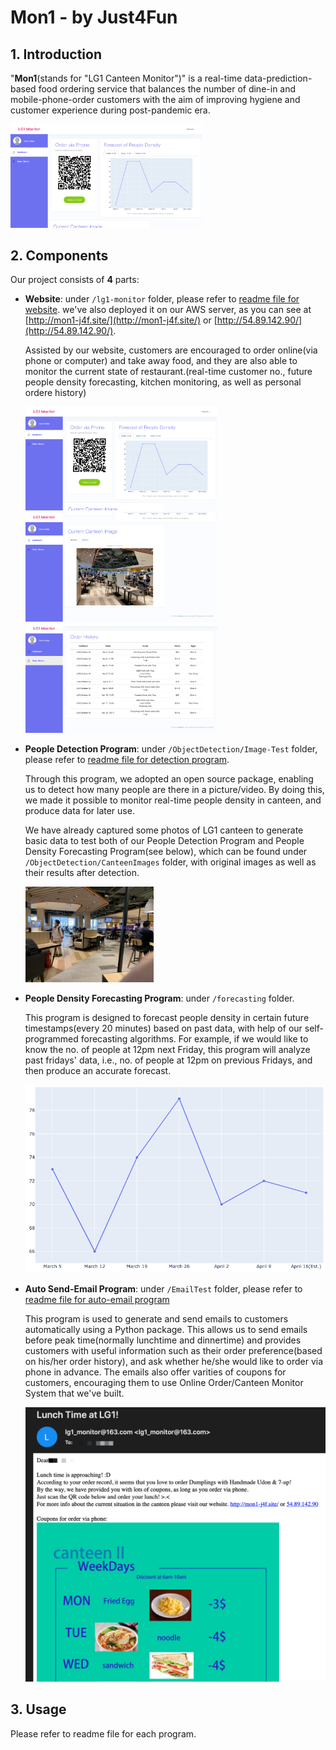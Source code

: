 # Mon1 - by Just4Fun

## 1. Introduction

"**Mon1**(stands for "LG1 Canteen Monitor")" is a real-time data-prediction-based food ordering service that balances the number of dine-in and mobile-phone-order customers with the aim of improving hygiene and customer experience during post-pandemic era. 

<img src="./images-for-README/web-demo-1.png" style="zoom:30%;" />

## 2. Components

Our project consists of **4** parts:

- **Website**: under `/lg1-monitor` folder, please refer to [readme file for website](https://github.com/enor2017/HackUST/tree/main/lg1-monitor). we've also deployed it on our AWS server, as you can see at [http://mon1-j4f.site/](http://mon1-j4f.site/) or [http://54.89.142.90/](http://54.89.142.90/).

  Assisted by our website, customers are encouraged to order online(via phone or computer) and take away food, and they are also able to monitor the current state of restaurant.(real-time customer no., future people density forecasting, kitchen monitoring, as well as personal ordere history)

  <img src="./images-for-README/web-demo-1.png" style="zoom:30%;" />

  <img src="./images-for-README/web-demo-2.png" style="zoom:30%;" />

  <img src="./images-for-README/web-demo-3.png" style="zoom:30%;" />

- **People Detection Program**: under `/ObjectDetection/Image-Test` folder, please refer to [readme file for detection program](https://github.com/enor2017/HackUST/tree/main/ObjectDetection/Image-Test).

  Through this program, we adopted an open source package, enabling us to detect how many people are there in a picture/video. By doing this, we made it possible to monitor real-time people density in canteen, and produce data for later use.

  We have already captured some photos of LG1 canteen to generate basic data to test both of our People Detection Program and People Density Forecasting Program(see below), which can be found under `/ObjectDetection/CanteenImages` folder, with original images as well as their results after detection.

  <img src="./images-for-README/detect-demo.jpg" style="zoom:20%;" />

- **People Density Forecasting Program**: under `/forecasting` folder.

  This program is designed to forecast people density in certain future timestamps(every 20 minutes) based on past data, with help of our self-programmed forecasting algorithms. For example, if we would like to know the no. of people at 12pm next Friday, this program will analyze past fridays' data, i.e., no. of people at 12pm on previous Fridays, and then produce an accurate forecast.

  <img src="./images-for-README/forecast-demo.png" style="zoom:90%;" />

- **Auto Send-Email Program**: under `/EmailTest` folder, please refer to [readme file for auto-email program](https://github.com/enor2017/HackUST/tree/main/EmailTest)

  This program is used to generate and send emails to customers automatically using a Python package. This allows us to send emails before peak time(normally lunchtime and dinnertime) and provides customers with useful information such as their order preference(based on his/her order history), and ask whether he/she would like to order via phone in advance. The emails also offer varities of coupons for customers, encouraging them to use Online Order/Canteen Monitor System that we've built.

  <img src="./images-for-README/email-demo.png" style="zoom:60%;" />

## 3. Usage

Please refer to readme file for each program.

